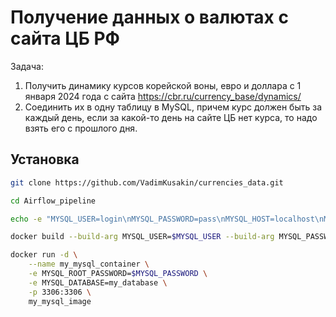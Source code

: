 # Получение данных о валютах с сайта ЦБ РФ

Задача: 
1) Получить динамику курсов корейской воны, евро и доллара с 1 января 2024 года с сайта https://cbr.ru/currency_base/dynamics/    
2) Соединить их в одну таблицу в MySQL, причем курс должен быть за каждый день, если за какой-то день на сайте ЦБ нет курса, то надо взять его с прошлого дня.  

## Установка

```bash
git clone https://github.com/VadimKusakin/currencies_data.git

cd Airflow_pipeline

echo -e "MYSQL_USER=login\nMYSQL_PASSWORD=pass\nMYSQL_HOST=localhost\nMYSQL_DATABASE=my_database" > .env

docker build --build-arg MYSQL_USER=$MYSQL_USER --build-arg MYSQL_PASSWORD=$MYSQL_PASSWORD -t my_mysql_image .

docker run -d \
    --name my_mysql_container \
    -e MYSQL_ROOT_PASSWORD=$MYSQL_PASSWORD \
    -e MYSQL_DATABASE=my_database \
    -p 3306:3306 \
    my_mysql_image
```